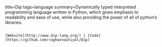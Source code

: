 title=Dip
tags=language
summary=Dynamically typed interpreted programming language written in Python, which gives emphasis to readability and ease of use, while also providing the power of all of python’s libraries.
~~~~~~

[Website](http://www.dip-lang.org/) | [Code](https://github.com/raghavnautiyal/Dip)

